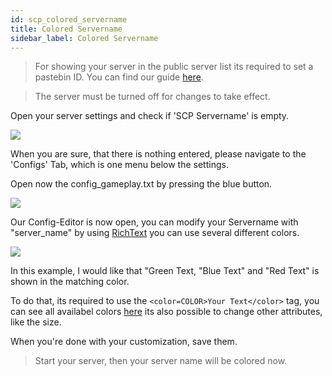 ```yaml
---
id: scp_colored_servername
title: Colored Servername
sidebar_label: Colored Servername
---
```


> For showing your server in the public server list its required to set a pastebin ID. You can find our guide [here](scp_pastebin.md).

> The server must be turned off for changes to take effect.

Open your server settings and check if 'SCP Servername' is empty.

![](https://screensaver01.zap-hosting.com/index.php/s/Y9BXkJnBGXy3jWP/preview)

When you are sure, that there is nothing entered, please navigate to the 'Configs' Tab, which is one menu below the settings.

Open now the config_gameplay.txt by pressing the blue button.

![](https://screensaver01.zap-hosting.com/index.php/s/FAm8KQfAonpTWp2/preview)

Our Config-Editor is now open, you can modify your Servername with "server_name" by using [RichText](https://docs.unity3d.com/Packages/com.unity.ugui@1.0/manual/StyledText.html) you can use several different colors.

![](https://screensaver01.zap-hosting.com/index.php/s/jebLtwqZToWJ27C/preview)

In this example, I would like that "Green Text, "Blue Text" and "Red Text" is shown in the matching color.

To do that, its required to use the `<color=COLOR>Your Text</color>` tag, you can see all availabel colors [here](https://docs.unity3d.com/Packages/com.unity.ugui@1.0/manual/StyledText.html) its also possible to change other attributes, like the size.

When you're done with your customization, save them.

> Start your server, then your server name will be colored now.
